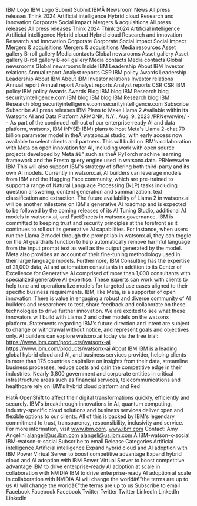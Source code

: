 ﻿IBM Logo IBM Logo Submit Submit IBMÂ Newsroom News All press releases Think 2024 Artificial intelligence Hybrid cloud Research and innovation Corporate Social impact Mergers & acquisitions All press releases All press releases Think 2024 Think 2024 Artificial intelligence Artificial intelligence Hybrid cloud Hybrid cloud Research and innovation Research and innovation Corporate Corporate Social impact Social impact Mergers & acquisitions Mergers & acquisitions Media resources Asset gallery B-roll gallery Media contacts Global newsrooms Asset gallery Asset gallery B-roll gallery B-roll gallery Media contacts Media contacts Global newsrooms Global newsrooms Inside IBM Leadership About IBM Investor relations Annual report Analyst reports CSR IBM policy Awards Leadership Leadership About IBM About IBM Investor relations Investor relations Annual report Annual report Analyst reports Analyst reports CSR CSR IBM policy IBM policy Awards Awards Blog IBM blog IBM Research blog securityintelligence.com IBM blog IBM blog IBM Research blog IBM Research blog securityintelligence.com securityintelligence.com Subscribe Subscribe All press releases IBM Plans to Make Llama 2 Available within its Watsonx AI and Data Platform ARMONK, N.Y., Aug. 9, 2023 /PRNewswire/ -- As part of the continued roll-out of our enterprise-ready AI and data platform, watsonx, IBM (NYSE: IBM) plans to host Meta's Llama 2-chat 70 billion parameter model in theÂ watsonx.ai studio, with early access now available to select clients and partners. This will build on IBM's collaboration with Meta on open innovation for AI, including work with open source projects developed by Meta â€“ such as theÂ PyTorch machine learning framework and the Presto query engine used in watsonx.data. PRNewswire IBM This will also support IBM's strategy of offering both third-party and its own AI models. Currently in watsonx.ai, AI builders can leverage models from IBM and the Hugging Face community, which are pre-trained to support a range of Natural Language Processing (NLP) tasks including question answering, content generation and summarization, text classification and extraction. The future availability of Llama 2 in watsonx.ai will be another milestone on IBM's generative AI roadmap and is expected to be followed by the coming releases of its AI Tuning Studio, additional AI models in watsonx.ai, and FactSheets in watsonx.governance. IBM is committed to keeping trust and security principles at the forefront as it continues to roll out its generative AI capabilities. For instance, when users run the Llama 2 model through the prompt lab in watsonx.ai, they can toggle on the AI guardrails function to help automatically remove harmful language from the input prompt text as well as the output generated by the model. Meta also provides an account of their fine-tuning methodology used in their large language models. Furthermore, IBM Consulting has the expertise of 21,000 data, AI and automation consultants in addition to its Center of Excellence for Generative AI comprised of more than 1,000 consultants with specialized generative AI expertise. These experts can work with clients to help tune and operationalize models for targeted use cases aligned to their specific business requirements. IBM, like Meta, is a supporter of open innovation. There is value in engaging a robust and diverse community of AI builders and researchers to test, share feedback and collaborate on these technologies to drive further innovation. We are excited to see what these innovators will build with Llama 2 and other models on the watsonx platform. Statements regarding IBM's future direction and intent are subject to change or withdrawal without notice, and represent goals and objectives only. AI builders can explore watsonx.ai today via the free trial: https://www.ibm.com/products/watsonx-ai https://www.ibm.com/products/watsonx-ai About IBM IBM is a leading global hybrid cloud and AI, and business services provider, helping clients in more than 175 countries capitalize on insights from their data, streamline business processes, reduce costs and gain the competitive edge in their industries. Nearly 3,800 government and corporate entities in critical infrastructure areas such as financial services, telecommunications and healthcare rely on IBM's hybrid cloud platform and Red

HatÂ OpenShift to affect their digital transformations quickly, efficiently and securely. IBM's breakthrough innovations in AI, quantum computing, industry-specific cloud solutions and business services deliver open and flexible options to our clients. All of this is backed by IBM's legendary commitment to trust, transparency, responsibility, inclusivity and service. For more information, visit www.ibm.com. www.ibm.com Contact: Amy Angelini alangeli@us.ibm.com alangeli@us.ibm.com Â  IBM-watson-x-social IBM-watson-x-social Subscribe to email Release Categories Artificial intelligence Artificial intelligence Expand hybrid cloud and AI adoption with IBM Power Virtual Server to boost competitive advantage Expand hybrid cloud and AI adoption with IBM Power Virtual Server to boost competitive advantage IBM to drive enterprise-ready AI adoption at scale in collaboration with NVIDIA IBM to drive enterprise-ready AI adoption at scale in collaboration with NVIDIA AI will change the worldâ€”the terms are up to us AI will change the worldâ€”the terms are up to us Subscribe to email Facebook Facebook Facebook Twitter Twitter Twitter LinkedIn LinkedIn LinkedIn
